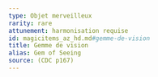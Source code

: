 ```yaml
---
type: Objet merveilleux
rarity: rare
attunement: harmonisation requise
id: magicitems_az_hd.md#gemme-de-vision
title: Gemme de vision
alias: Gem of Seeing
source: (CDC p167)
---
```


